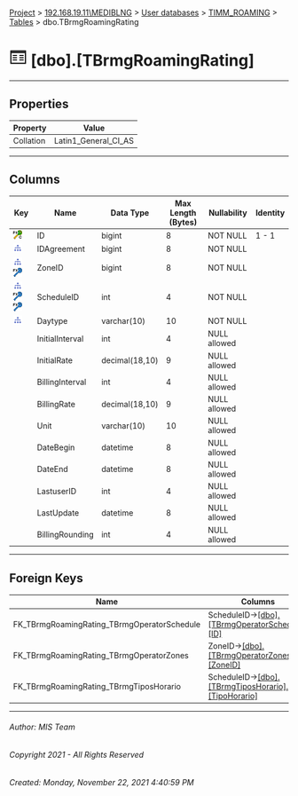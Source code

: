 #### 

[Project](../../../../index.md) > [192.168.19.11\\MEDIBLNG](../../../index.md) > [User databases](../../index.md) > [TIMM_ROAMING](../index.md) > [Tables](Tables.md) > dbo.TBrmgRoamingRating

# ![Tables](../../../../Images/Table32.png) [dbo].[TBrmgRoamingRating]

---

## <a name="#properties"></a>Properties

| Property | Value |
|---|---|
| Collation | Latin1_General_CI_AS |


---

## <a name="#columns"></a>Columns

| Key | Name | Data Type | Max Length (Bytes) | Nullability | Identity |
|---|---|---|---|---|---|
| [![Cluster Primary Key PK_TBrmgRoamingRating_1: ID](../../../../Images/pkcluster.png)](#indexes) | ID | bigint | 8 | NOT NULL | 1 - 1 |
| [![Indexes IX_TBrmgRoamingRating_Keys](../../../../Images/Index.png)](#indexes) | IDAgreement | bigint | 8 | NOT NULL |  |
| [![Indexes IX_TBrmgRoamingRating_Keys](../../../../Images/Index.png)](#indexes)[![Foreign Keys FK_TBrmgRoamingRating_TBrmgOperatorZones: [dbo].[TBrmgOperatorZones].ZoneID](../../../../Images/fk.png)](#foreignkeys) | ZoneID | bigint | 8 | NOT NULL |  |
| [![Indexes IX_TBrmgRoamingRating_Keys](../../../../Images/Index.png)](#indexes)[![Foreign Keys FK_TBrmgRoamingRating_TBrmgOperatorSchedule: [dbo].[TBrmgOperatorSchedule].ScheduleID](../../../../Images/fk.png)](#foreignkeys)[![Foreign Keys FK_TBrmgRoamingRating_TBrmgTiposHorario: [dbo].[TBrmgTiposHorario].ScheduleID](../../../../Images/fk.png)](#foreignkeys) | ScheduleID | int | 4 | NOT NULL |  |
| [![Indexes IX_TBrmgRoamingRating_Keys](../../../../Images/Index.png)](#indexes) | Daytype | varchar(10) | 10 | NOT NULL |  |
|  | InitialInterval | int | 4 | NULL allowed |  |
|  | InitialRate | decimal(18,10) | 9 | NULL allowed |  |
|  | BillingInterval | int | 4 | NULL allowed |  |
|  | BillingRate | decimal(18,10) | 9 | NULL allowed |  |
|  | Unit | varchar(10) | 10 | NULL allowed |  |
|  | DateBegin | datetime | 8 | NULL allowed |  |
|  | DateEnd | datetime | 8 | NULL allowed |  |
|  | LastuserID | int | 4 | NULL allowed |  |
|  | LastUpdate | datetime | 8 | NULL allowed |  |
|  | BillingRounding | int | 4 | NULL allowed |  |


---

## <a name="#foreignkeys"></a>Foreign Keys

| Name | Columns |
|---|---|
| FK_TBrmgRoamingRating_TBrmgOperatorSchedule | ScheduleID->[[dbo].[TBrmgOperatorSchedule].[ID]](TBrmgOperatorSchedule.md) |
| FK_TBrmgRoamingRating_TBrmgOperatorZones | ZoneID->[[dbo].[TBrmgOperatorZones].[ZoneID]](TBrmgOperatorZones.md) |
| FK_TBrmgRoamingRating_TBrmgTiposHorario | ScheduleID->[[dbo].[TBrmgTiposHorario].[TipoHorario]](TBrmgTiposHorario.md) |


---

###### Author:  MIS Team

###### Copyright 2021 - All Rights Reserved

###### Created: Monday, November 22, 2021 4:40:59 PM

